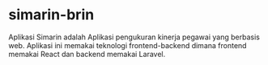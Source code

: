 # simarin-brin

Aplikasi Simarin adalah Aplikasi pengukuran kinerja pegawai yang berbasis web. Aplikasi ini memakai teknologi frontend-backend dimana frontend memakai React dan backend memakai Laravel. 